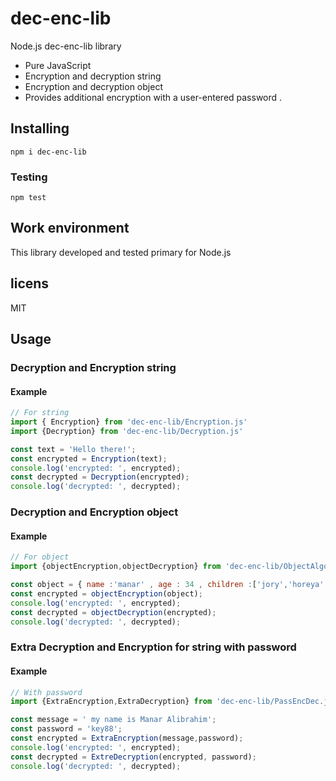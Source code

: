 # dec-enc-lib

Node.js dec-enc-lib library<br/>

* Pure JavaScript
* Encryption and decryption string
* Encryption and decryption object
* Provides additional encryption with  a user-entered password . 



## Installing

```shell
npm i dec-enc-lib
```


### Testing

```shell
npm test
```

## Work environment

This library developed and tested primary for Node.js

## licens
MIT
## Usage

### Decryption and Encryption string


#### Example

```javascript
// For string
import { Encryption} from 'dec-enc-lib/Encryption.js'
import {Decryption} from 'dec-enc-lib/Decryption.js'

const text = 'Hello there!';
const encrypted = Encryption(text);
console.log('encrypted: ', encrypted);
const decrypted = Decryption(encrypted);
console.log('decrypted: ', decrypted);
```

### Decryption and Encryption object


#### Example


```javascript
// For object
import {objectEncryption,objectDecryption} from 'dec-enc-lib/ObjectAlgorathem.js'

const object = { name :'manar' , age : 34 , children :['jory','horeya','shams']};
const encrypted = objectEncryption(object);
console.log('encrypted: ', encrypted);
const decrypted = objectDecryption(encrypted);
console.log('decrypted: ', decrypted);
```

###  Extra Decryption and Encryption for string with password


#### Example


```javascript
// With password
import {ExtraEncryption,ExtraDecryption} from 'dec-enc-lib/PassEncDec.js'

const message = ' my name is Manar Alibrahim';
const password = 'key88';
const encrypted = ExtraEncryption(message,password);
console.log('encrypted: ', encrypted);
const decrypted = ExtreDecryption(encrypted, password);
console.log('decrypted: ', decrypted);
```